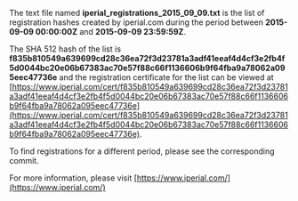 The text file named **iperial_registrations_2015_09_09.txt** is the list of registration hashes created by iperial.com during the period between **2015-09-09 00:00:00Z** and **2015-09-09 23:59:59Z**.

The SHA 512 hash of the list is **f835b810549a639699cd28c36ea72f3d23781a3adf41eeaf4d4cf3e2fb4f5d0044bc20e06b67383ac70e57f88c66f1136606b9f64fba9a78062a095eec47736e** and the registration certificate for the list can be viewed at [https://www.iperial.com/cert/f835b810549a639699cd28c36ea72f3d23781a3adf41eeaf4d4cf3e2fb4f5d0044bc20e06b67383ac70e57f88c66f1136606b9f64fba9a78062a095eec47736e](https://www.iperial.com/cert/f835b810549a639699cd28c36ea72f3d23781a3adf41eeaf4d4cf3e2fb4f5d0044bc20e06b67383ac70e57f88c66f1136606b9f64fba9a78062a095eec47736e).

To find registrations for a different period, please see the corresponding commit.

For more information, please visit [https://www.iperial.com/](https://www.iperial.com/)
